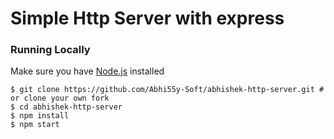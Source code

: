 # Simple Http Server with express

### Running Locally

Make sure you have [Node.js](https://nodejs.org/en/) installed

```
$ git clone https://github.com/Abhi55y-Soft/abhishek-http-server.git # or clone your own fork
$ cd abhishek-http-server
$ npm install
$ npm start
```

